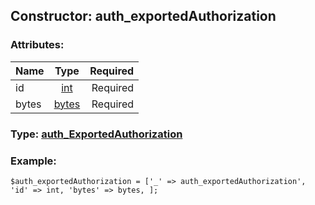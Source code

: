 ## Constructor: auth\_exportedAuthorization  

### Attributes:

| Name     |    Type       | Required |
|----------|:-------------:|---------:|
|id|[int](../types/int.md) | Required|
|bytes|[bytes](../types/bytes.md) | Required|


### Type: [auth\_ExportedAuthorization](../types/auth\_ExportedAuthorization.md)

### Example:


```
$auth_exportedAuthorization = ['_' => auth_exportedAuthorization', 'id' => int, 'bytes' => bytes, ];
```